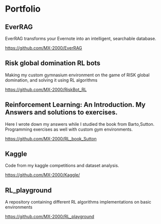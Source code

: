 # Portfolio

## EverRAG
EverRAG transforms your Evernote into an intelligent, searchable database.

https://github.com/MX-2000/EverRAG

## Risk global domination RL bots
Making my custom gymnasium environment on the game of RISK global domination, and solving it using RL algorithms

https://github.com/MX-2000/RiskBot_RL

## Reinforcement Learning: An Introduction. My Answers and solutions to exercises. 
Here I wrote down my answers while I studied the book from Barto,Sutton. Programming exercises as well with custom gym environments. 

https://github.com/MX-2000/RL_book_Sutton

## Kaggle
Code from my kaggle competitions and dataset analysis. 

https://github.com/MX-2000/Kaggle/

## RL_playground
A repository containing different RL algorithms implementations on basic environments

https://github.com/MX-2000/RL_playground

